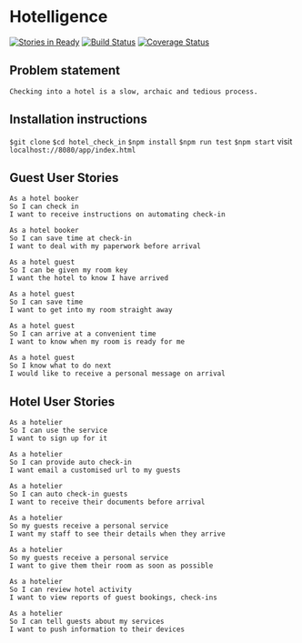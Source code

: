 Hotelligence
===================

[![Stories in Ready](https://badge.waffle.io/Wynndow/hotel_check_in.png?label=ready&title=Ready)](https://waffle.io/Wynndow/hotel_check_in)
[![Build Status](https://travis-ci.org/Wynndow/hotel_check_in.svg?branch=master)](https://travis-ci.org/Wynndow/hotel_check_in)
[![Coverage Status](https://coveralls.io/repos/github/Wynndow/hotel_check_in/badge.svg?branch=master)](https://coveralls.io/github/Wynndow/hotel_check_in?branch=master)

Problem statement
-------

```
Checking into a hotel is a slow, archaic and tedious process.
```

Installation instructions
-----
`$git clone`
`$cd hotel_check_in`
`$npm install`
`$npm run test`
`$npm start`
 visit `localhost://8080/app/index.html`

Guest User Stories
-----
```
As a hotel booker
So I can check in
I want to receive instructions on automating check-in

As a hotel booker
So I can save time at check-in
I want to deal with my paperwork before arrival

As a hotel guest
So I can be given my room key
I want the hotel to know I have arrived

As a hotel guest
So I can save time
I want to get into my room straight away

As a hotel guest
So I can arrive at a convenient time
I want to know when my room is ready for me

As a hotel guest
So I know what to do next
I would like to receive a personal message on arrival
```

Hotel User Stories
-----

```
As a hotelier
So I can use the service
I want to sign up for it

As a hotelier
So I can provide auto check-in
I want email a customised url to my guests

As a hotelier
So I can auto check-in guests
I want to receive their documents before arrival

As a hotelier
So my guests receive a personal service
I want my staff to see their details when they arrive

As a hotelier
So my guests receive a personal service
I want to give them their room as soon as possible

As a hotelier
So I can review hotel activity
I want to view reports of guest bookings, check-ins

As a hotelier
So I can tell guests about my services
I want to push information to their devices
```
